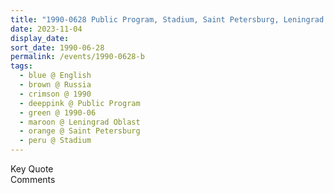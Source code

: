 ```yaml
---
title: "1990-0628 Public Program, Stadium, Saint Petersburg, Leningrad Oblast, Russia"
date: 2023-11-04
display_date: 
sort_date: 1990-06-28
permalink: /events/1990-0628-b
tags:
  - blue @ English
  - brown @ Russia
  - crimson @ 1990
  - deeppink @ Public Program
  - green @ 1990-06
  - maroon @ Leningrad Oblast  
  - orange @ Saint Petersburg
  - peru @ Stadium
---
```


<wave-list>
  <list-title color="green" width="75">Key Quote</list-title>
  <list-item color="BlanchedAlmond"  width="200"></list-item>
  <list-item color="Lavender"></list-item>
  <list-item color="BlanchedAlmond"></list-item>
</wave-list>

<br>

<wave-list>
  <list-title color="green" width="75">Comments</list-title>
  <list-item color="BlanchedAlmond"  width="200"></list-item>
  <list-item color="Lavender"></list-item>
  <list-item color="BlanchedAlmond"></list-item>
</wave-list>
